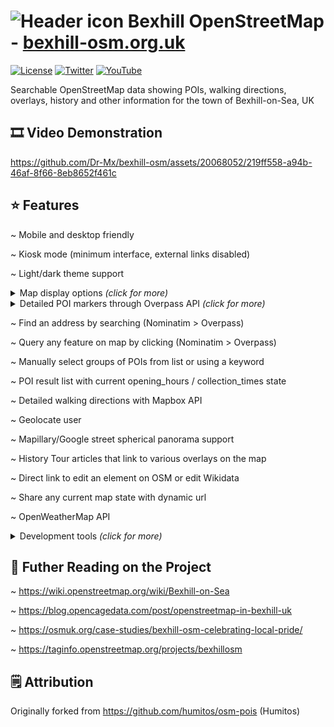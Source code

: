 # ![Header icon](https://bexhill-osm.org.uk/favicon-32x32.png) Bexhill OpenStreetMap - [bexhill-osm.org.uk](https://bexhill-osm.org.uk)

[![License](https://bexhill-osm.org.uk/assets/img/info-github.svg)](https://github.com/Dr-Mx/bexhill-osm/blob/master/LICENSE)
[![Twitter](https://bexhill-osm.org.uk/assets/img/info-twitter.svg)](https://twitter.com/BexhillOSM)
[![YouTube](https://bexhill-osm.org.uk/assets/img/info-youtube.svg)](https://www.youtube.com/@bexhillosm)

Searchable OpenStreetMap data showing POIs, walking directions, overlays, history and other information for the town of Bexhill-on-Sea, UK

## 🎞️ Video Demonstration

https://github.com/Dr-Mx/bexhill-osm/assets/20068052/219ff558-a94b-46af-8f66-8eb8652f461c

## ⭐ Features

~ Mobile and desktop friendly

~ Kiosk mode (minimum interface, external links disabled)

~ Light/dark theme support
<details><summary>Map display options <em>(click for more)</em></summary>

- Switch between metric and imperial
- Adjust overlay opacity
- Set map layer offset
</details>

<details><summary>Detailed POI markers through Overpass API <em>(click for more)</em></summary>

- Bookmark favourite POIs
- Facility icons
  - Wheelchair (key:wheelchair)
  - Elevator (key:elevator)
  - Hearing induction loop (key:hearing_impaired:induction_loop)
  - Braille (key:tactile_writing:braille)
  - Internet (key:internet_access)
  - Dog friendly (key:dog)
  - Toilets (key:male, key:female, key:unisex, key:changing_table)
  - Drinking water refills (key:drinking_water:refill)
  - Recycling types (key:recycling:\*)
  - Telephone (key:sms)
  - Bus-stop (key:bin, key:bench)
  - Covered (key:covered, key:shelter)
  - Live music (key:live_music)
  - Membership (key:membership)
  - Lockable (key:lockable)
  - Lit (key:lit)
  - Bench (key:bench, key:seats)
- Payment parser (key:payment:\*)
- Diet parser (key:diet:\*)
- Cuisine parser (key:cuisine, key:breakfast, key:lunch)
- Ordering parser (key:takeaway, key:delivery, key:outdoor_seating, key:beer_garden, key:reservation)
- Building details (key:architect, key:building:architecture, key:start_date, key:HE_ref, key:listed_status)
- Current open state with 7 day opening hours table (key:opening_hours)
- Last postbox collection time state (key:collection_times)
- UK Food Hygiene Rating System API (key:fhrs:id)
- Real-time Traveline API information on bus-stops (key:naptan:AtcoCode)
- Multiple image support including Wikimedia Commons API (key:wikimedia_commons, key:image)
- Multiple video support using Wikimedia Commons (key:wikimedia_commons:video)
- Multiple spherical panorama support using Wikimedia Commons (key:wikimedia_commons:pano)
- Fallback to main Overpass server on failure
- Area outlines
</details>

~ Find an address by searching (Nominatim > Overpass)

~ Query any feature on map by clicking (Nominatim > Overpass)

~ Manually select groups of POIs from list or using a keyword

~ POI result list with current opening_hours / collection_times state

~ Detailed walking directions with Mapbox API

~ Geolocate user

~ Mapillary/Google street spherical panorama support

~ History Tour articles that link to various overlays on the map

~ Direct link to edit an element on OSM or edit Wikidata

~ Share any current map state with dynamic url

~ OpenWeatherMap API

<details><summary>Development tools <em>(click for more)</em></summary>

- Display OSM notes
- Export current query to Overpass Turbo
- Download all data within map bounds
- Custom OverpassAPI queries
- Query OSM attic data from a certain date
- Output debug info to console
</details>

## 📖 Futher Reading on the Project

~ https://wiki.openstreetmap.org/wiki/Bexhill-on-Sea

~ https://blog.opencagedata.com/post/openstreetmap-in-bexhill-uk

~ https://osmuk.org/case-studies/bexhill-osm-celebrating-local-pride/

~ https://taginfo.openstreetmap.org/projects/bexhillosm

## 🗒️ Attribution

Originally forked from https://github.com/humitos/osm-pois (Humitos)
